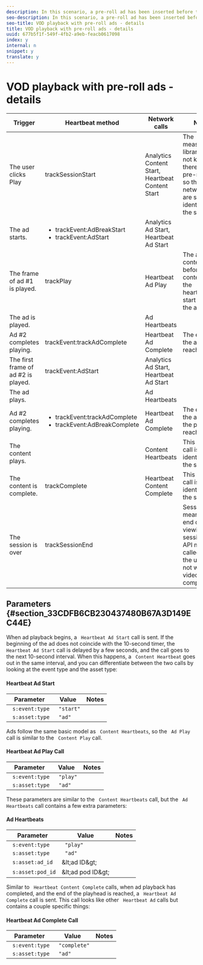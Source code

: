 ```yaml
---
description: In this scenario, a pre-roll ad has been inserted before the main content.
seo-description: In this scenario, a pre-roll ad has been inserted before the main content.
seo-title: VOD playback with pre-roll ads - details
title: VOD playback with pre-roll ads - details
uuid: 677b5f1f-549f-4fb2-a9eb-feacb0617098
index: y
internal: n
snippet: y
translate: y
---
```


# VOD playback with pre-roll ads - details


[](../../c_vhl_stand-implement/c_vhl_scenarios-top/r_vhl_scenarios_no-interup-comm-details-top/r_vhl_scenarios_mc-vod-40-no-interup-top.md)
<table id="table_B43EB1CB26724B47908BF6F477ECF6DC"> 
 <thead> 
  <tr> 
   <th colname="col1" class="entry"> Trigger </th> 
   <th colname="col2" class="entry"> Heartbeat method </th> 
   <th colname="col3" class="entry"> Network calls </th> 
   <th colname="col4" class="entry"> Notes </th> 
  </tr> 
 </thead>
 <tbody> 
  <tr> 
   <td colname="col1"> The user clicks <span class="uicontrol"> Play </span> </td> 
   <td colname="col2"> <span class="codeph"> trackSessionStart </span> </td> 
   <td colname="col3"> Analytics Content Start, Heartbeat Content Start </td> 
   <td colname="col4"> The measurement library does not know that there is a pre-roll ad, so these network calls are still identical to the <a href="../../c_vhl_stand-implement/c_vhl_scenarios-top/r_vhl_scenarios_no-interup-comm-details-top/r_vhl_scenarios_mc-vod-40-no-interup-top.md#concept_DCD05D528AE642C686C07819C6C18316" format="dita" scope="local"></a> scenario. </td> 
  </tr> 
  <tr> 
   <td colname="col1"> The ad starts. </td> 
   <td colname="col2"> 
    <ul id="ul_04C4C84E175A46B7AB915D35CDF9833A"> 
     <li id="li_7C667476B5FF468AA038EB0FA26E9690"> <span class="codeph"> trackEvent:AdBreakStart </span> </li> 
     <li id="li_6FCCC06135034BA7BC040CD016AF4A90"> <span class="codeph"> trackEvent:AdStart </span> </li> 
    </ul> </td> 
   <td colname="col3"> Analytics Ad Start, Heartbeat Ad Start </td> 
   <td colname="col4"> </td> 
  </tr> 
  <tr> 
   <td colname="col1"> The frame of ad #1 is played. </td> 
   <td colname="col2"> <span class="codeph"> trackPlay </span> </td> 
   <td colname="col3"> Heartbeat Ad Play </td> 
   <td colname="col4"> The ad content plays before main content, and the heartbeats start when the ad starts. </td> 
  </tr> 
  <tr> 
   <td colname="col1"> The ad is played. </td> 
   <td colname="col2"> </td> 
   <td colname="col3"> Ad Heartbeats </td> 
   <td colname="col4"> </td> 
  </tr> 
  <tr> 
   <td colname="col1"> Ad #2 completes playing. </td> 
   <td colname="col2"> <span class="codeph"> trackEvent:trackAdComplete </span> </td> 
   <td colname="col3"> Heartbeat Ad Complete </td> 
   <td colname="col4"> The end of the ad is reached. </td> 
  </tr> 
  <tr> 
   <td colname="col1"> The first frame of ad #2 is played. </td> 
   <td colname="col2"> <span class="codeph"> trackEvent:AdStart </span> </td> 
   <td colname="col3"> Analytics Ad Start, Heartbeat Ad Start </td> 
   <td colname="col4"> </td> 
  </tr> 
  <tr> 
   <td colname="col1"> The ad plays. </td> 
   <td colname="col2"> </td> 
   <td colname="col3"> Ad Heartbeats </td> 
   <td colname="col4"> </td> 
  </tr> 
  <tr> 
   <td colname="col1"> Ad #2 completes playing. </td> 
   <td colname="col2"> 
    <ul id="ul_0C58B23344274EB1BA6AFE10E45CCC4D"> 
     <li id="li_C75E28C07FB843F9A960DD4124EC5FFE"> <span class="codeph"> trackEvent:trackAdComplete </span> </li> 
     <li id="li_BAD11981B7F74EDF9FC0FF7EA838D19C"> <span class="codeph"> trackEvent:AdBreakComplete </span> </li> 
    </ul> </td> 
   <td colname="col3"> Heartbeat Ad Complete </td> 
   <td colname="col4"> The end of the ad and the pod is reached. </td> 
  </tr> 
  <tr> 
   <td colname="col1"> The content plays. </td> 
   <td colname="col2"> </td> 
   <td colname="col3"> Content Heartbeats </td> 
   <td colname="col4"> This network call is identical to the <a href="../../c_vhl_stand-implement/c_vhl_scenarios-top/r_vhl_scenarios_no-interup-comm-details-top/r_vhl_scenarios_mc-vod-40-no-interup-top.md#concept_DCD05D528AE642C686C07819C6C18316" format="dita" scope="local"></a> scenario. </td> 
  </tr> 
  <tr> 
   <td colname="col1"> The content is complete. </td> 
   <td colname="col2"> <span class="codeph"> trackComplete </span> </td> 
   <td colname="col3"> Heartbeat Content Complete </td> 
   <td colname="col4"> This network call is identical to the <a href="../../c_vhl_stand-implement/c_vhl_scenarios-top/r_vhl_scenarios_no-interup-comm-details-top/r_vhl_scenarios_mc-vod-40-no-interup-top.md#concept_DCD05D528AE642C686C07819C6C18316" format="dita" scope="local"></a> scenario. </td> 
  </tr> 
  <tr> 
   <td colname="col1"> The session is over </td> 
   <td colname="col2"> trackSessionEnd </td> 
   <td colname="col3"> </td> 
   <td colname="col4"> <span class="codeph"> SessionEnd </span> means the end of a viewing session. This API must be called even if the user does not watch the video to completion. </td> 
  </tr> 
 </tbody> 
</table>


## Parameters {#section_33CDFB6CB230437480B67A3D149EC44E}

When ad playback begins, a ` Heartbeat Ad Start` call is sent. If the beginning of the ad does not coincide with the 10-second timer, the ` Heartbeat Ad Start` call is delayed by a few seconds, and the call goes to the next 10-second interval. When this happens, a ` Content Heartbeat` goes out in the same interval, and you can differentiate between the two calls by looking at the event type and the asset type: 

#### Heartbeat Ad Start
|  Parameter  | Value  | Notes  |
|---|---|---|
|  ` s:event:type`  | ` "start"`  |  |
|  ` s:asset:type`  | ` "ad"`  |  |

Ads follow the same basic model as ` Content Heartbeats`, so the ` Ad Play` call is similar to the ` Content Play` call. 

#### Heartbeat Ad Play Call
|  Parameter  | Value  | Notes  |
|---|---|---|
|  ` s:event:type`  | ` "play"`  |  |
|  ` s:asset:type`  | ` "ad"`  |  |

These parameters are similar to the ` Content Heartbeats` call, but the ` Ad Heartbeats` call contains a few extra parameters: 

#### Ad Heartbeats
|  Parameter  | Value  | Notes  |
|---|---|---|
|  ` s:event:type`  | ` "play"`  |  |
|  ` s:asset:type`  | ` "ad"`  |  |
|  ` s:asset:ad_id`  | &amp;lt;ad ID&amp;gt;  |  |
|  ` s:asset:pod_id`  | &amp;lt;ad pod ID&amp;gt;  |  |

Similar to ` Heartbeat Content Complete` calls, when ad playback has completed, and the end of the playhead is reached, a ` Heartbeat Ad Complete` call is sent. This call looks like other ` Heartbeat Ad` calls but contains a couple specific things:

#### Heartbeat Ad Complete Call
|  Parameter  | Value  | Notes  |
|---|---|---|
|  ` s:event:type`  | ` "complete"`  |  |
|  ` s:asset:type`  | ` "ad"`  |  |

